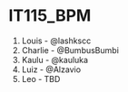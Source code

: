 # IT115_BPM

1. Louis - @lashkscc
2. Charlie - @BumbusBumbi 
3. Kaulu - @kauluka
4. Luiz - @Alzavio
5. Leo - TBD
